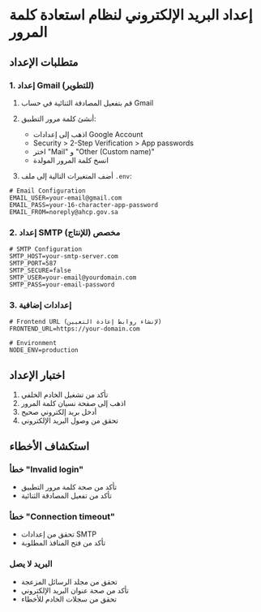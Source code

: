 # إعداد البريد الإلكتروني لنظام استعادة كلمة المرور

## متطلبات الإعداد

### 1. إعداد Gmail (للتطوير)

1. قم بتفعيل المصادقة الثنائية في حساب Gmail
2. أنشئ كلمة مرور التطبيق:
   - اذهب إلى إعدادات Google Account
   - Security > 2-Step Verification > App passwords
   - اختر "Mail" و "Other (Custom name)"
   - انسخ كلمة المرور المولدة

3. أضف المتغيرات التالية إلى ملف `.env`:

```env
# Email Configuration
EMAIL_USER=your-email@gmail.com
EMAIL_PASS=your-16-character-app-password
EMAIL_FROM=noreply@ahcp.gov.sa
```

### 2. إعداد SMTP مخصص (للإنتاج)

```env
# SMTP Configuration
SMTP_HOST=your-smtp-server.com
SMTP_PORT=587
SMTP_SECURE=false
SMTP_USER=your-email@yourdomain.com
SMTP_PASS=your-email-password
```

### 3. إعدادات إضافية

```env
# Frontend URL (لإنشاء روابط إعادة التعيين)
FRONTEND_URL=https://your-domain.com

# Environment
NODE_ENV=production
```

## اختبار الإعداد

1. تأكد من تشغيل الخادم الخلفي
2. اذهب إلى صفحة نسيان كلمة المرور
3. أدخل بريد إلكتروني صحيح
4. تحقق من وصول البريد الإلكتروني

## استكشاف الأخطاء

### خطأ "Invalid login"
- تأكد من صحة كلمة مرور التطبيق
- تأكد من تفعيل المصادقة الثنائية

### خطأ "Connection timeout"
- تحقق من إعدادات SMTP
- تأكد من فتح المنافذ المطلوبة

### البريد لا يصل
- تحقق من مجلد الرسائل المزعجة
- تأكد من صحة عنوان البريد الإلكتروني
- تحقق من سجلات الخادم للأخطاء
